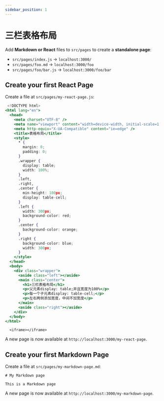 ```yaml
---
sidebar_position: 1
---
```


# 三栏表格布局

Add **Markdown or React** files to `src/pages` to create a **standalone page**:

- `src/pages/index.js` -> `localhost:3000/`
- `src/pages/foo.md` -> `localhost:3000/foo`
- `src/pages/foo/bar.js` -> `localhost:3000/foo/bar`

## Create your first React Page

Create a file at `src/pages/my-react-page.js`:

```jsx title="src/pages/my-react-page.js"
 <!DOCTYPE html>
<html lang="en">
  <head>
    <meta charset="UTF-8" />
    <meta name="viewport" content="width=device-width, initial-scale=1.0" />
    <meta http-equiv="X-UA-Compatible" content="ie=edge" />
    <title>表格布局</title>
    <style>
      * {
        margin: 0;
        padding: 0;
      }
      .wrapper {
        display: table;
        width: 100%;
      }
      .left,
      .right,
      .center {
        min-height: 100px;
        display: table-cell;
      }
      .left {
        width: 300px;
        background-color: red;
      }
      .center {
        background-color: orange;
      }
      .right {
        background-color: blue;
        width: 300px;
      }
    </style>
  </head>
  <body>
    <div class="wrapper">
      <aside class="left"></aside>
      <main class="center">
        <h1>三栏表格布局</h1>
        <p>父元素display: table;并且宽度为100%</p>
        <p>每一个子元素display: table-cell;</p>
        <p>左右两侧添加宽度，中间不加宽度</p>
      </main>
      <aside class="right"></aside>
    </div>
  </body>
</html>

```

```
  <iframe></iframe>
```

A new page is now available at `http://localhost:3000/my-react-page`.

## Create your first Markdown Page

Create a file at `src/pages/my-markdown-page.md`:

```mdx title="src/pages/my-markdown-page.md"
# My Markdown page

This is a Markdown page
```

A new page is now available at `http://localhost:3000/my-markdown-page`.
